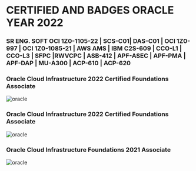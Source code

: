 # CERTIFIED AND BADGES ORACLE YEAR 2022

### SR ENG. SOFT OCI 1Z0-1105-22 | SCS-C01| DAS-C01 | OCI 1Z0-997 | OCI 1Z0-1085-21 | AWS AMS | IBM C2S-609 | CCO-L1 | CCO-L3 | SFPC |RWVCPC | ASB-412 | APF-ASEC | APF-PMA | APF-DAP | MU-A300 | ACP-610 | ACP-620

### Oracle Cloud Infrastructure 2022 Certified Foundations Associate

![oracle](https://catalog-education.oracle.com/pls/certview/sharebadge?id=92149E16FD146C14DA31101B73A1080843815D466C63803A1D2B0186DB5752D0)

### Oracle Cloud Infrastructure 2022 Certified Foundations Associate

![oracle](https://catalog-education.oracle.com/pls/certview/sharebadge?id=DF64B1E548AF9D37A90E3105D8E8DE601E0BDEC7AE370468E801FA833A2D1612)

### Oracle Cloud Infrastructure Foundations 2021 Associate

![oracle](https://catalog-education.oracle.com/pls/certview/sharebadge?id=F3A549602925285FE30A91C6E89A0CE03508AB84246107BEF65CF75B345CD3C9)